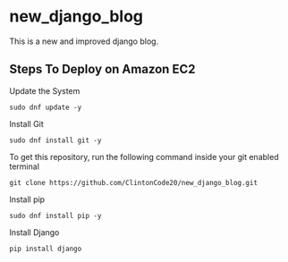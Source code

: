 # new_django_blog
This is a new and improved django blog.
## Steps To Deploy on Amazon EC2
Update the System   
                      
``sudo dnf update -y``            

Install Git   
          
``sudo dnf install git -y``  
    
To get this repository, run the following command inside your git enabled terminal     
                     
`` git clone https://github.com/ClintonCode20/new_django_blog.git ``  
   
Install pip    
      
``sudo dnf install pip -y``   
     
Install Django     
              
``pip install django``  
